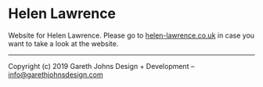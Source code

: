 # Helen Lawrence

Website for Helen Lawrence. Please go to [helen-lawrence.co.uk](https://www.helen-lawrence.co.uk) in case you want to take a look at the website.

* * *

Copyright (c) 2019 Gareth Johns Design + Development – info@garethjohnsdesign.com
